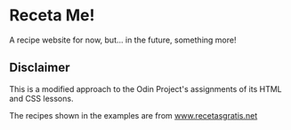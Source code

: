 # Receta Me!
A recipe website for now, but... in the future, something more!

## Disclaimer
This is a modified approach to the Odin Project's assignments of its HTML and CSS lessons.

The recipes shown in the examples are from www.recetasgratis.net